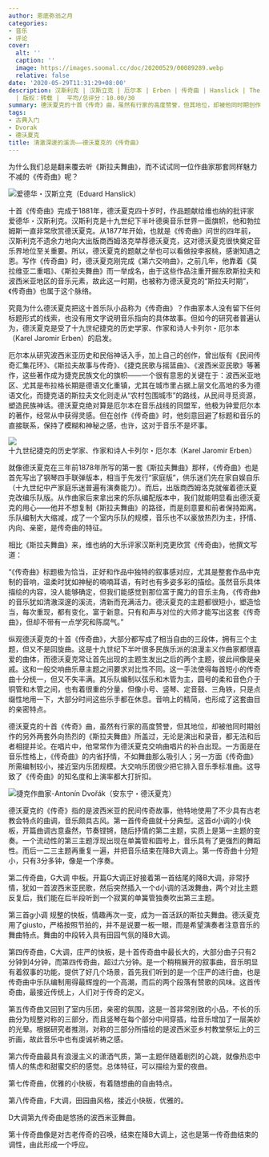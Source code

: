 ```yaml
---
author: 恩底弥翁之月
categories:
- 音乐
- 评论
cover:
  alt: ''
  caption: ''
  image: https://images.soomal.cc/doc/20200529/00089289.webp
  relative: false
date: '2020-05-29T11:31:29+08:00'
description: 汉斯利克 | 汉斯立克 | 厄尔本 | Erben | 传奇曲 | Hanslick | The Legends | 源自：微信公众号-恩底弥翁之月
  | 版权：转载 |  平均/总评分：10.00/30
summary: 德沃夏克的十首《传奇》曲，虽然有行家的高度赞誉，但其地位，却被他同时期创作的另外两套外向热烈的《斯拉夫舞曲》所盖过，无论是演出和录音，都无法和后者相提并论。在唱片中，他常常作为德沃夏克交响曲唱片的补白出现……
tags:
- 古典入门
- Dvorak
- 德沃夏克
title: 清澈深邃的溪流――德沃夏克的《传奇曲》
---
```


为什么我们总是翻来覆去听《斯拉夫舞曲》，而不试试同一位作曲家那套同样魅力不减的《传奇曲》呢？

![爱德华・汉斯立克（Eduard Hanslick）](https://images.soomal.cc/doc/20200319/00087599_01.webp)





十首《传奇曲》完成于1881年，德沃夏克四十岁时，作品题献给维也纳的批评家爱德华・汉斯利克。汉斯利克是十九世纪下半叶德奥音乐世界一面旗帜，他和勃拉姆斯一直非常欣赏德沃夏克。从1877年开始，也就是《传奇曲》问世的四年前，汉斯利克不遗余力地向大出版商西姆洛克举荐德沃夏克，这对德沃夏克很快奠定音乐界地位至关重要。所以，德沃夏克的题献之举也可以看做投李报桃，感谢知遇之恩。写作《传奇曲》时，德沃夏克刚完成《第六交响曲》，之前几年，他靠着《莫拉维亚二重唱》、《斯拉夫舞曲》而一举成名，由于这些作品注重开掘东欧斯拉夫和波西米亚地区的音乐元素，故此这一时期，也被称为德沃夏克的“斯拉夫时期”，《传奇曲》也属于这个脉络。

究竟为什么德沃夏克把这十首乐队小品称为《传奇曲》？作曲家本人没有留下任何标题形式的线索，也没有用文字说明音乐指向的具体故事。但如今的研究者普遍认为，德沃夏克是受了十九世纪捷克的历史学家、作家和诗人卡列尔・厄尔本（Karel Jaromir Erben）的启发。

厄尔本从研究波西米亚历史和民俗神话入手，加上自己的创作，曾出版有《民间传奇汇集花环》、《斯拉夫故事与传奇》、《捷克民歌与摇篮曲》、《波西米亚民歌》等著作，这些著作成为捷克民族文化的旗帜――一个很有意思的关键在于：波西米亚地区、尤其是布拉格长期是德语文化重镇，尤其在城市里占据上层文化高地的多为德语文化，而捷克语的斯拉夫文化则走从“农村包围城市”的路线，从民间寻觅资源，塑造民族神话。德沃夏克绝对算是厄尔本在音乐战线的同盟军，他极为钟爱厄尔本的著作，经常从中获得灵感。但在创作《传奇曲》时，他刻意回避了标题和音乐的直接联系，保持了模糊和神秘之感，也许，这对于音乐不是坏事。

![十九世纪捷克的历史学家、作家和诗人卡列尔・厄尔本（Karel Jaromir Erben）](https://images.soomal.cc/doc/20200529/00089288.webp)





就像德沃夏克在三年前1878年所写的第一套《斯拉夫舞曲》那样，《传奇曲》也是首先写出了钢琴四手联弹版本，相当于先发行“家庭版”，供乐迷们先在家自娱自乐（十九世纪中产家庭乐迷普遍有演奏能力）。而后，出版商西姆洛克就催着德沃夏克改编乐队版。从作曲家后来拿出来的乐队编配版本中，我们就能明显看出德沃夏克的用心――他并不想复制《斯拉夫舞曲》的路径，而是刻意要和前者保持距离。乐队编制大大缩减，成了一个室内乐队的规模，音乐也不以豪放热烈为主，抒情、内向、亲密，是传奇曲的特征。

相比《斯拉夫舞曲》来，维也纳的大乐评家汉斯利克更欣赏《传奇曲》，他撰文写道：


“《传奇曲》标题极为恰当，正好和作品中独特的叙事感对应，尤其是整套作品中克制的音响，温柔时犹如神秘的喃喃耳语，有时也有多姿多彩的描绘。虽然音乐具体描绘的内容，没人能够确定，但我们能感觉到那位富于魔力的音乐主角，《传奇曲》的音乐犹如清澈深邃的溪流，清新而充满活力。德沃夏克的主题都很短小，塑造恰当，每次重现，都有变化，富于新意。只有和声与对位的大师才能写出这套《传奇曲》，但却不带有一点学究和陈腐气。”


纵观德沃夏克的十首《传奇曲》，大部分都写成了相当自由的三段体，拥有三个主题，但又不是回旋曲。这是十九世纪下半叶很多民族乐派的浪漫主义作曲家都很喜爱的曲体，而德沃夏克常让首先出现的主题生发出之后的两个主题，彼此间像是亲戚。这和一般交响曲乐章主题之间要求对比性不同。这一手法使得每首短小的传奇曲十分统一，但又不失丰满。其乐队编制以弦乐和木管为主，圆号的柔和音色介于铜管和木管之间，也有着很重的分量，但像小号、竖琴、定音鼓、三角铁，只是点缀性地用一下，大部分时间这些乐手都在休息。音响上的精简，也形成了这套曲目的亲密特点。

德沃夏克的十首《传奇》曲，虽然有行家的高度赞誉，但其地位，却被他同时期创作的另外两套外向热烈的《斯拉夫舞曲》所盖过，无论是演出和录音，都无法和后者相提并论。在唱片中，他常常作为德沃夏克交响曲唱片的补白出现。一方面是在音乐性格上，《传奇曲》的内省抒情，不如舞曲那么吸引人；另一方面《传奇曲》所需编制较小，接近室内乐团规模。大交响乐团很少把它排入音乐季标准曲。这导致了《传奇曲》的知名度和上演率都大打折扣。

![捷克作曲家-Antonín Dvořák（安东宁・德沃夏克）](https://images.soomal.cc/doc/20200529/00089289.webp)





德沃夏克的《传奇》指的是波西米亚的民间传奇故事，他特地使用了不少具有古老教会特点的曲调，音乐颇具古风。第一首传奇曲就十分典型。这首d小调的小快板，开篇曲调古意盎然，节奏铿锵，随后抒情的第二主题，实质上是第一主题的变奏。一个流动性的第三主题浮现出现在单簧管和圆号上，音乐具有了更强烈的舞蹈性。而后一二三主题再重复一遍，并把音乐结束在降B大调上。第一传奇曲十分短小，只有3分多钟，像是一个序奏。

第二传奇曲，G大调 中板。开篇G大调正好接着第一首结尾的降B大调，非常抒情，犹如一首波西米亚民歌，然后突然插入一个d小调的活泼舞曲，两个对比主题反复后，我们能在后半段听到一个寂寞的单簧管独奏吹出第三主题。

第三首g小调 规整的快板，情趣再次一变，成为一首活跃的斯拉夫舞曲。德沃夏克用了giusto，严格按照节拍的，并不是说要一板一眼，而是希望演奏者注意音乐的舞曲特点。舞曲的中段转入具有田园气氛的降B大调。

第四传奇曲，C大调，庄严的快板，是十首传奇曲中最长大的，大部分曲子只有2分钟到4分钟，而第四传奇曲，超过六分钟。是一个稍稍展开的叙事曲，音乐明显有着叙事的功能，提供了好几个场景，首先我们听到的是一个庄严的进行曲，也是传奇曲中乐队编制用得最辉煌的一个高潮，而后的两个段落有赞歌的风味。这首传奇曲，最接近传统上，人们对于传奇的定义。

第五传奇曲又回到了室内乐团，亲密的氛围，这是一首非常别致的小品，不长的乐曲分为规整对称的三部分，而且竖琴在每个部分中间穿插，给音乐增加了一层美妙的光晕。根据研究者推测，对称的三部分所描绘的是波西米亚乡村教堂祭坛上的三折画，故此音乐中也有虔诚祈祷之感。

第六传奇曲最具有浪漫主义的潇洒气质，第一主题伴随着剧烈的心跳，就像热恋中情人的焦虑和甜蜜交织的感觉。总体特征，可以描绘为爱的夜曲。

第七传奇曲，优雅的小快板，有着随想曲的自由特点。

第八传奇曲，F大调，田园曲风格，接近小快板，优雅的。

D大调第九传奇曲是悠扬的波西米亚舞曲。

第十传奇曲像是对古老传奇的召唤，结束在降B大调上，这也是第一传奇曲结束的调性，由此形成一个呼应。